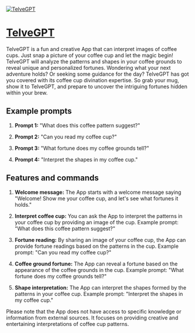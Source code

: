 [![TelveGPT](https://files.oaiusercontent.com/file-gSvjRe8PoWOzEFO052OsNpW0?se=2123-10-17T09%3A54%3A23Z&sp=r&sv=2021-08-06&sr=b&rscc=max-age%3D31536000%2C%20immutable&rscd=attachment%3B%20filename%3D3d4ccf75-e3d3-44ac-8d4b-b15babbf1864.png&sig=f75CVg/eMiJVOFjiF/uQyPkkMdyiQne/Pi23TkrcgIU%3D)](https://chat.openai.com/g/g-1Uy5xXWIS-telvegpt)

# [TelveGPT](https://chat.openai.com/g/g-1Uy5xXWIS-telvegpt)

TelveGPT is a fun and creative App that can interpret images of coffee cups. Just snap a picture of your coffee cup and let the magic begin! TelveGPT will analyze the patterns and shapes in your coffee grounds to reveal unique and personalized fortunes. Wondering what your next adventure holds? Or seeking some guidance for the day? TelveGPT has got you covered with its coffee cup divination expertise. So grab your mug, show it to TelveGPT, and prepare to uncover the intriguing fortunes hidden within your brew.

## Example prompts

1. **Prompt 1:** "What does this coffee pattern suggest?"

2. **Prompt 2:** "Can you read my coffee cup?"

3. **Prompt 3:** "What fortune does my coffee grounds tell?"

4. **Prompt 4:** "Interpret the shapes in my coffee cup."

## Features and commands

1. **Welcome message:** The App starts with a welcome message saying "Welcome! Show me your coffee cup, and let's see what fortunes it holds."

2. **Interpret coffee cup:** You can ask the App to interpret the patterns in your coffee cup by providing an image of the cup. Example prompt: "What does this coffee pattern suggest?"

3. **Fortune reading:** By sharing an image of your coffee cup, the App can provide fortune readings based on the patterns in the cup. Example prompt: "Can you read my coffee cup?"

4. **Coffee ground fortune:** The App can reveal a fortune based on the appearance of the coffee grounds in the cup. Example prompt: "What fortune does my coffee grounds tell?"

5. **Shape interpretation:** The App can interpret the shapes formed by the patterns in your coffee cup. Example prompt: "Interpret the shapes in my coffee cup."

Please note that the App does not have access to specific knowledge or information from external sources. It focuses on providing creative and entertaining interpretations of coffee cup patterns.